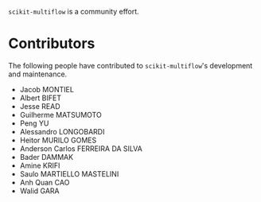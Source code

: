 `scikit-multiflow` is a community effort.

# Contributors

The following people have contributed to `scikit-multiflow`'s development and maintenance.

* Jacob MONTIEL
* Albert BIFET
* Jesse READ
* Guilherme MATSUMOTO
* Peng YU
* Alessandro LONGOBARDI
* Heitor MURILO GOMES
* Anderson Carlos FERREIRA DA SILVA
* Bader DAMMAK
* Amine KRIFI
* Saulo MARTIELLO MASTELINI
* Anh Quan CAO
* Walid GARA

